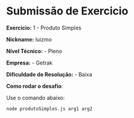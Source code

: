 # Submissão de Exercicio

**Exercicio:** 1 - Produto Simples

**Nickname:** luizmo

**Nível Técnico:** - Pleno

**Empresa:** - Getrak


**Dificuldade de Resolução:** - Baixa

**Como rodar o desafio**: 

Use o comando abaixo: 
```bash
node produtoSimples.js arg1 arg2
```